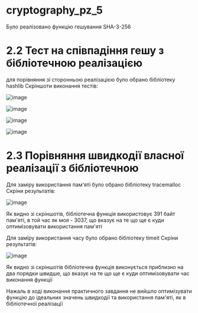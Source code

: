 # cryptography_pz_5
Було реалізовано функцію гешування SHA-3-256
# 2.2 Тест на співпадіння гешу з бібліотечною реалізацією
для порівняння зі сторонньою реалізацією було обрано бібліотеку hashlib
Скріншоти виконання тестів:

![image](https://github.com/shportix/cryptography_pz_5/assets/56202290/42c282b1-07bf-4c46-ad2c-61840329c316)

![image](https://github.com/shportix/cryptography_pz_5/assets/56202290/a2c1d390-c9c4-4082-9169-130898df5e5b)

![image](https://github.com/shportix/cryptography_pz_5/assets/56202290/ed2ae8ce-e663-403e-b9f5-d4de7340596b)

![image](https://github.com/shportix/cryptography_pz_5/assets/56202290/a6d5fda4-8f97-4c87-b05a-3c7868a64e76)

# 2.3 Порівняння швидкодії власної реалізації з бібліотечною
Для заміру використання пам'яті було обрано бібліотеку tracemalloc
Скріни результатів: 

![image](https://github.com/shportix/cryptography_pz_5/assets/56202290/256869b1-0610-4811-b015-1f9db8cc4a4b)

Як видно зі скріншотів, бібліотечна функція використовує 391 байт пам'яті, в той час як моя - 3037, що вказує на те що ще є куди оптимізовувати використання пам'яті

Для заміру використання часу було обрано бібліотеку timeit
Скріни результатів:

![image](https://github.com/shportix/cryptography_pz_5/assets/56202290/7a7eec5f-7ff0-488f-b1a7-2de1d16bc6a7)

Як видно зі скріншотів бібліотечна функція виконується приблизно на два порядки швидше, що вказує на те що ще є куди оптимізовувати час виконання функції

Нажаль в ході виконання практичного завдання не вийшло оптимізувати функцію до ідеальних значень швидкодії та використання пам'яті, як в бібліотечної реалізації 
